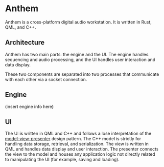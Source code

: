# Anthem

Anthem is a cross-platform digital audio workstation. It is written in Rust, QML, and C++.

## Architecture

Anthem has two main parts: the engine and the UI. The engine handles sequencing and audio processing, and the UI handles user interaction and data display.

These two components are separated into two processes that communicate with each other via a socket connection.

## Engine

(insert engine info here)

## UI

The UI is written in QML and C++ and follows a lose interpretation of the [model-view-presenter](https://en.wikipedia.org/wiki/Model%E2%80%93view%E2%80%93presenter) design pattern. The C++ model is strictly for handling data storage, retrieval, and serialization. The view is written in QML and handles data display and user interaction. The presenter connects the view to the model and houses any application logic not directly related to manipulating the UI (for example, saving and loading).
